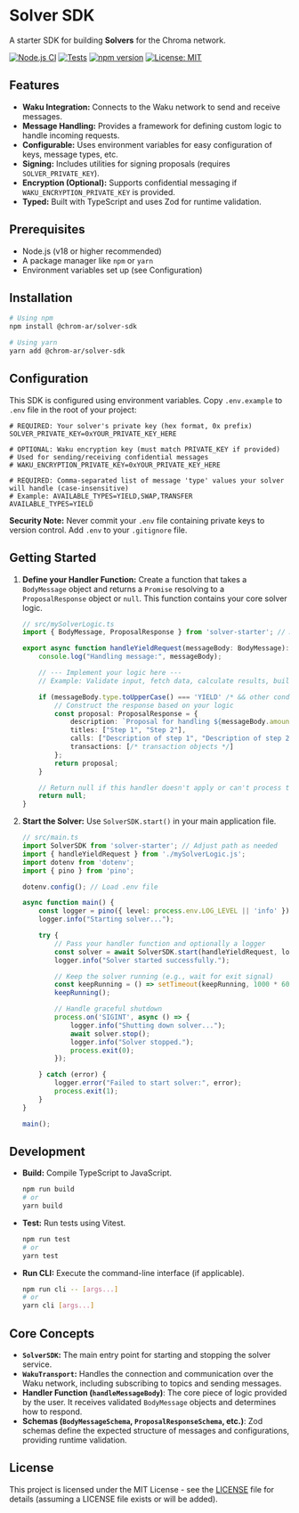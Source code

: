 # Solver SDK

A starter SDK for building **Solvers** for the Chroma network.

[![Node.js CI](https://github.com/actions/workflows/node.js.yml/badge.svg)](https://github.com/actions/workflows/node.js.yml) <!-- Placeholder: Replace with actual CI badge -->
[![Tests](https://img.shields.io/badge/tests-passing-brightgreen)](...) <!-- Placeholder: Replace with actual test coverage badge -->
[![npm version](https://badge.fury.io/js/solver-starter.svg)](https://badge.fury.io/js/solver-starter) <!-- Placeholder: Update if published -->
[![License: MIT](https://img.shields.io/badge/License-MIT-yellow.svg)](https://opensource.org/licenses/MIT)


## Features

*   **Waku Integration:** Connects to the Waku network to send and receive messages.
*   **Message Handling:** Provides a framework for defining custom logic to handle incoming requests.
*   **Configurable:** Uses environment variables for easy configuration of keys, message types, etc.
*   **Signing:** Includes utilities for signing proposals (requires `SOLVER_PRIVATE_KEY`).
*   **Encryption (Optional):** Supports confidential messaging if `WAKU_ENCRYPTION_PRIVATE_KEY` is provided.
*   **Typed:** Built with TypeScript and uses Zod for runtime validation.

## Prerequisites

*   Node.js (v18 or higher recommended)
*   A package manager like `npm` or `yarn`
*   Environment variables set up (see Configuration)

## Installation

```bash
# Using npm
npm install @chrom-ar/solver-sdk

# Using yarn
yarn add @chrom-ar/solver-sdk
```

## Configuration

This SDK is configured using environment variables. Copy `.env.example` to `.env` file in the root of your project:

```dotenv
# REQUIRED: Your solver's private key (hex format, 0x prefix)
SOLVER_PRIVATE_KEY=0xYOUR_PRIVATE_KEY_HERE

# OPTIONAL: Waku encryption key (must match PRIVATE_KEY if provided)
# Used for sending/receiving confidential messages
# WAKU_ENCRYPTION_PRIVATE_KEY=0xYOUR_PRIVATE_KEY_HERE

# REQUIRED: Comma-separated list of message 'type' values your solver will handle (case-insensitive)
# Example: AVAILABLE_TYPES=YIELD,SWAP,TRANSFER
AVAILABLE_TYPES=YIELD
```


**Security Note:** Never commit your `.env` file containing private keys to version control. Add `.env` to your `.gitignore` file.

## Getting Started

1.  **Define your Handler Function:** Create a function that takes a `BodyMessage` object and returns a `Promise` resolving to a `ProposalResponse` object or `null`. This function contains your core solver logic.

    ```typescript
    // src/mySolverLogic.ts
    import { BodyMessage, ProposalResponse } from 'solver-starter'; // Adjust path as needed

    export async function handleYieldRequest(messageBody: BodyMessage): Promise<ProposalResponse | null> {
        console.log("Handling message:", messageBody);

        // --- Implement your logic here ---
        // Example: Validate input, fetch data, calculate results, build transactions...

        if (messageBody.type.toUpperCase() === 'YIELD' /* && other conditions met */) {
            // Construct the response based on your logic
            const proposal: ProposalResponse = {
                description: `Proposal for handling ${messageBody.amount} ${messageBody.fromToken}`,
                titles: ["Step 1", "Step 2"],
                calls: ["Description of step 1", "Description of step 2"],
                transactions: [/* transaction objects */]
            };
            return proposal;
        }

        // Return null if this handler doesn't apply or can't process the request
        return null;
    }
    ```

2.  **Start the Solver:** Use `SolverSDK.start()` in your main application file.

    ```typescript
    // src/main.ts
    import SolverSDK from 'solver-starter'; // Adjust path as needed
    import { handleYieldRequest } from './mySolverLogic.js';
    import dotenv from 'dotenv';
    import { pino } from 'pino';

    dotenv.config(); // Load .env file

    async function main() {
        const logger = pino({ level: process.env.LOG_LEVEL || 'info' });
        logger.info("Starting solver...");

        try {
            // Pass your handler function and optionally a logger
            const solver = await SolverSDK.start(handleYieldRequest, logger);
            logger.info("Solver started successfully.");

            // Keep the solver running (e.g., wait for exit signal)
            const keepRunning = () => setTimeout(keepRunning, 1000 * 60 * 60); // Keep alive
            keepRunning();

            // Handle graceful shutdown
            process.on('SIGINT', async () => {
                logger.info("Shutting down solver...");
                await solver.stop();
                logger.info("Solver stopped.");
                process.exit(0);
            });

        } catch (error) {
            logger.error("Failed to start solver:", error);
            process.exit(1);
        }
    }

    main();
    ```

## Development

*   **Build:** Compile TypeScript to JavaScript.
    ```bash
    npm run build
    # or
    yarn build
    ```
*   **Test:** Run tests using Vitest.
    ```bash
    npm run test
    # or
    yarn test
    ```
*   **Run CLI:** Execute the command-line interface (if applicable).
    ```bash
    npm run cli -- [args...]
    # or
    yarn cli [args...]
    ```

## Core Concepts

*   **`SolverSDK`:** The main entry point for starting and stopping the solver service.
*   **`WakuTransport`:** Handles the connection and communication over the Waku network, including subscribing to topics and sending messages.
*   **Handler Function (`handleMessageBody`)**: The core piece of logic provided by the user. It receives validated `BodyMessage` objects and determines how to respond.
*   **Schemas (`BodyMessageSchema`, `ProposalResponseSchema`, etc.)**: Zod schemas define the expected structure of messages and configurations, providing runtime validation.

## License

This project is licensed under the MIT License - see the [LICENSE](LICENSE) file for details (assuming a LICENSE file exists or will be added).
